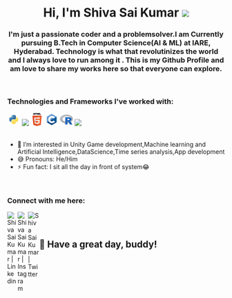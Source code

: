 <h1 align="center">Hi, I'm Shiva Sai Kumar <img src="https://github.com/TheDudeThatCode/TheDudeThatCode/blob/master/Assets/Developer.gif" width="50px"></h1>

<h3 align="center">I'm just a passionate coder and a problemsolver.I am Currently pursuing B.Tech in Computer Science(AI & ML) at IARE, Hyderabad. Technology is what that revolutinizes the world and I always love to run among it . This is my Github Profile and am love to share my works here so that everyone can explore.</h3>
<br>

### Technologies and Frameworks I've worked with: 
<code><img height="30" src="https://raw.githubusercontent.com/github/explore/80688e429a7d4ef2fca1e82350fe8e3517d3494d/topics/python/python.png"></code>
<code><img height="30" src="https://avatars.githubusercontent.com/u/426196?s=200&v=4"></code>
<code><img height="30" src="https://raw.githubusercontent.com/github/explore/80688e429a7d4ef2fca1e82350fe8e3517d3494d/topics/html/html.png"></code>
<code><img height="30" src="https://raw.githubusercontent.com/github/explore/f3e22f0dca2be955676bc70d6214b95b13354ee8/topics/c/c.png"></code>
<code><img height="30" src="https://raw.githubusercontent.com/github/explore/80688e429a7d4ef2fca1e82350fe8e3517d3494d/topics/r/r.png"></code>
<code><img height="30" src="https://avatars.githubusercontent.com/u/276006?s=200&v=4"></code>
<br><br>

- 👀 I’m interested in Unity Game development,Machine learning and Artificial Intelligence,DataScience,Time series analysis,App development
- 😅  Pronouns: He/Him
- ⚡️  Fun fact: I sit all the day in front of system😂 

<br>

### Connect with me here:
<a href="https://www.linkedin.com/in/shiva-sai-kumar-saini-928518226/">
    <img align="left" alt="Shiva Sai Kumar | Linkedin" width="24px" src="https://github.com/TheDudeThatCode/TheDudeThatCode/blob/master/Assets/Linkedin.svg" />
</a>
<a href="https://www.instagram.com/__shiva.s_/">
   <img align="left" alt="Shiva Sai Kumar | Instagram" width="24px" src="https://github.com/TheDudeThatCode/TheDudeThatCode/blob/master/Assets/Instagram.svg" />
</a>
<a href="https://twitter.com/Shivasa83121390">
    <img align="left" alt="Shiva Sai Kumar | Twitter" width="26px" src="https://github.com/TheDudeThatCode/TheDudeThatCode/blob/master/Assets/Twitter.svg" />
</a> 

<br><br>
## :rainbow: Have a great day, buddy!


<!---
shivasai2002/shivasai2002 is a ✨ special ✨ repository because its `README.md` (this file) appears on your GitHub profile.
You can click the Preview link to take a look at your changes.
--->
